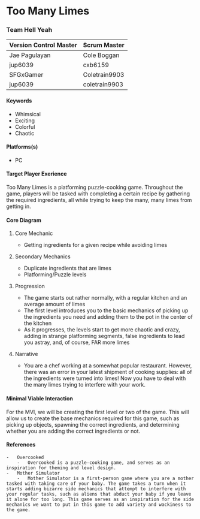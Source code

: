# Too Many Limes

### Team Hell Yeah

| Version Control Master | Scrum Master    |
| ---------------------- | --------------- |
| Jae Pagulayan          | Cole Boggan     |
| jup6039                | cxb6159         |
| SFGxGamer              | Coletrain9903   |
| jup6039                | coletrain9903   |

#### Keywords

-   Whimsical
-   Exciting
-   Colorful
-   Chaotic

#### Platforms(s)

-   PC

#### Target Player Exerience

Too Many Limes is a platforming puzzle-cooking game. Throughout the game, players will be tasked with completing a certain recipe by gathering the required ingredients, all while trying to keep the many, many limes from getting in.

#### Core Diagram

1.  Core Mechanic

    -   Getting ingredients for a given recipe while avoiding limes

2.  Secondary Mechanics

    -   Duplicate ingredients that are limes
    -   Platforming/Puzzle levels

3.  Progression

    -   The game starts out rather normally, with a regular kitchen and an average amount of limes
    -   The first level introduces you to the basic mechanics of picking up the ingredients you need and adding them to the pot in the center of the kitchen
    -   As it progresses, the levels start to get more chaotic and crazy, adding in strange platforming segments, false ingredients to lead you astray, and, of course, FAR more limes

4.  Narrative

    -   You are a chef working at a somewhat popular restaurant. However, there was an error in your latest shipment of cooking supplies: all of the ingredients were turned into limes! Now you have to deal with the many limes trying to interfere with your work.

#### Minimal Viable Interaction

For the MVI, we will be creating the first level or two of the game. This will allow us to create the base mechanics required for this game, such as picking up objects, spawning the correct ingredients, and determining whether you are adding the correct ingredients or not.

#### References

    -   Overcooked
        -   Overcooked is a puzzle-cooking game, and serves as an inspiration for theming and level design.
    -   Mother Simulator
        -   Mother Simulator is a first-person game where you are a mother tasked with taking care of your baby. The game takes a turn when it starts adding bizarre side mechanics that attempt to interfere with your regular tasks, such as aliens that abduct your baby if you leave it alone for too long. This game serves as an inspiration for the side mechanics we want to put in this game to add variety and wackiness to the game.
